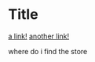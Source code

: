 # Title

[a link!](https://something.com)
[another link!](some-page.html)

where do i find the store